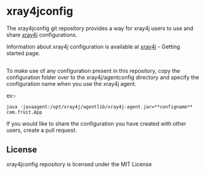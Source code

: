 # xray4jconfig


The xray4jconfig git repository provides a way for xray4j users to use and share [xray4j](https://www.xray4j.com) configurations.

Information about xray4j configuration is available at
[xray4j](https://www.xray4j.com/gettingstarted) - Getting started page.


## 

To make use of any configuration present in this repository, copy the configuration folder over to the xray4j/agentconfig directory and specify the configuration name when you use the xray4j agent.

ex:-
```
java -javaagent:/opt/xray4j/agentlib/xray4j-agent.jar=**configname** com.fruit.App
```

If you would like to share the configuration you have created with other users, create a pull request.


## License

xray4jconfig repository is licensed under the MIT License

